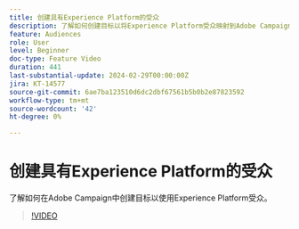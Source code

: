 ```yaml
---
title: 创建具有Experience Platform的受众
description: 了解如何创建目标以将Experience Platform受众映射到Adobe Campaign。
feature: Audiences
role: User
level: Beginner
doc-type: Feature Video
duration: 441
last-substantial-update: 2024-02-29T00:00:00Z
jira: KT-14577
source-git-commit: 6ae7ba123510d6dc2dbf67561b5b0b2e87823592
workflow-type: tm+mt
source-wordcount: '42'
ht-degree: 0%

---
```



# 创建具有Experience Platform的受众

了解如何在Adobe Campaign中创建目标以使用Experience Platform受众。

>[!VIDEO](https://video.tv.adobe.com/v/3427635/?learn=on)
